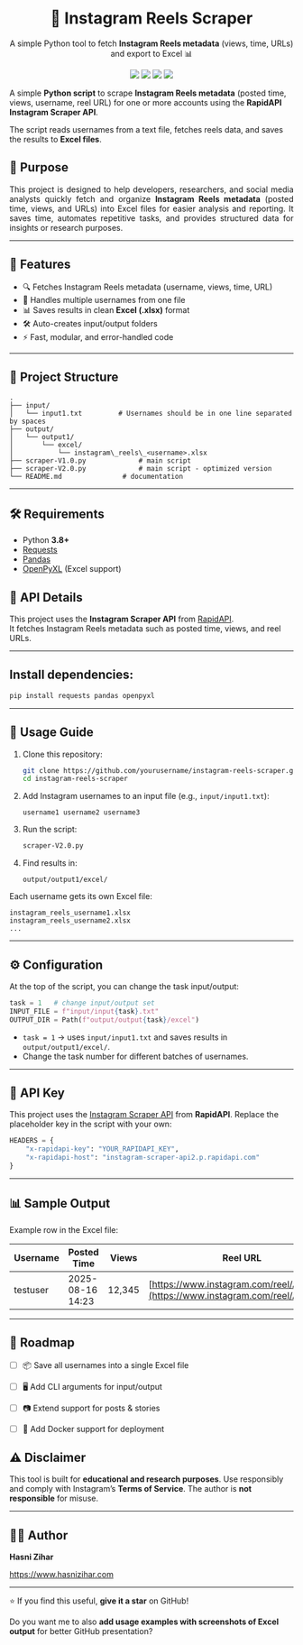 <h1 align="center">📸 Instagram Reels Scraper</h1>
<p align="center">
  A simple Python tool to fetch <b>Instagram Reels metadata</b> (views, time, URLs) and export to Excel 📊
</p>
<p align="center">
  <img src="https://img.shields.io/badge/Python-3.8+-blue.svg">
  <img src="https://img.shields.io/badge/License-MIT-green.svg">
  <img src="https://img.shields.io/badge/Output-Excel%20(.xlsx)-orange.svg">
  <img src="https://img.shields.io/github/stars/yourusername/instagram-reels-scraper?style=social">
</p>

A simple **Python script** to scrape **Instagram Reels metadata** (posted time, views, username, reel URL) for one or more accounts using the **RapidAPI Instagram Scraper API**.  

The script reads usernames from a text file, fetches reels data, and saves the results to **Excel files**.
## 🎯 Purpose
<p align="justify">
This project is designed to help developers, researchers, and social media analysts quickly fetch and organize <b>Instagram Reels metadata</b> (posted time, views, and URLs) into Excel files for easier analysis and reporting.  
It saves time, automates repetitive tasks, and provides structured data for insights or research purposes.
</p>

---
## 🚀 Features
- 🔍 Fetches Instagram Reels metadata (username, views, time, URL)  
- 📂 Handles multiple usernames from one file  
- 📊 Saves results in clean **Excel (.xlsx)** format  
- 🛠️ Auto-creates input/output folders  
- ⚡ Fast, modular, and error-handled code  

---
## 📂 Project Structure

```
.
├── input/
│   └── input1.txt         # Usernames should be in one line separated by spaces
├── output/
│   └── output1/
│       └── excel/
│           └── instagram\_reels\_<username>.xlsx
├── scraper-V1.0.py             # main script
├── scraper-V2.0.py             # main script - optimized version
└── README.md               # documentation

```

---
## 🛠️ Requirements
- Python **3.8+**
- [Requests](https://pypi.org/project/requests/)  
- [Pandas](https://pypi.org/project/pandas/)  
- [OpenPyXL](https://pypi.org/project/openpyxl/) (Excel support)

## 🔌 API Details
This project uses the **Instagram Scraper API** from [RapidAPI](https://rapidapi.com/).  
It fetches Instagram Reels metadata such as posted time, views, and reel URLs.

---
##  Install dependencies:
```bash
pip install requests pandas openpyxl
````

---

## 📖 Usage Guide

1. Clone this repository:

   ```bash
   git clone https://github.com/yourusername/instagram-reels-scraper.git
   cd instagram-reels-scraper
   ```

2. Add Instagram usernames to an input file (e.g., `input/input1.txt`):

   ```
   username1 username2 username3
   ```

3. Run the script:

   ```bash
   scraper-V2.0.py
   ```

4. Find results in:

   ```
   output/output1/excel/
   ```

Each username gets its own Excel file:

```
instagram_reels_username1.xlsx
instagram_reels_username2.xlsx
...
```

---

## ⚙️ Configuration

At the top of the script, you can change the task input/output:

```python
task = 1   # change input/output set
INPUT_FILE = f"input/input{task}.txt"
OUTPUT_DIR = Path(f"output/output{task}/excel")
```

* `task = 1` → uses `input/input1.txt` and saves results in `output/output1/excel/`.
* Change the task number for different batches of usernames.

---

## 🔑 API Key

This project uses the [Instagram Scraper API](https://rapidapi.com/) from **RapidAPI**.
Replace the placeholder key in the script with your own:

```python
HEADERS = {
    "x-rapidapi-key": "YOUR_RAPIDAPI_KEY",
    "x-rapidapi-host": "instagram-scraper-api2.p.rapidapi.com"
}
```

---

## 📊 Sample Output

Example row in the Excel file:

| Username | Posted Time      | Views  | Reel URL                                                                         |
| -------- | ---------------- | ------ | -------------------------------------------------------------------------------- |
| testuser | 2025-08-16 14:23 | 12,345 | [https://www.instagram.com/reel/ABC123/](https://www.instagram.com/reel/ABC123/) |

---
## 📝 Roadmap
- [ ] 📦 Save all usernames into a single Excel file  
- [ ] 🖥️ Add CLI arguments for input/output  
- [ ] 📷 Extend support for posts & stories  
- [ ] 🐳 Add Docker support for deployment  


## ⚠️ Disclaimer

This tool is built for **educational and research purposes**.
Use responsibly and comply with Instagram’s **Terms of Service**.
The author is **not responsible** for misuse.

---

## 👨‍💻 Author
 **Hasni Zihar**

 https://www.hasnizihar.com

---

⭐ If you find this useful, **give it a star** on GitHub!

Do you want me to also **add usage examples with screenshots of Excel output** for better GitHub presentation?
#

